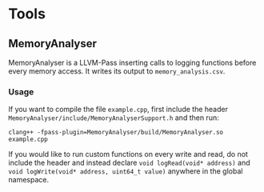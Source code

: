 # Tools

## MemoryAnalyser

MemoryAnalyser is a LLVM-Pass inserting calls to logging functions before every memory access. It writes its output to ``memory_analysis.csv``.

### Usage

If you want to compile the file ``example.cpp``, first include the header ``MemoryAnalyser/include/MemoryAnalyserSupport.h`` and then  run:

```
clang++ -fpass-plugin=MemoryAnalyser/build/MemoryAnalyser.so example.cpp
```

If you would like to run custom functions on every write and read, do not include the header and instead declare ``void logRead(void* address)`` and ``void logWrite(void* address, uint64_t value)`` anywhere in the global namespace.